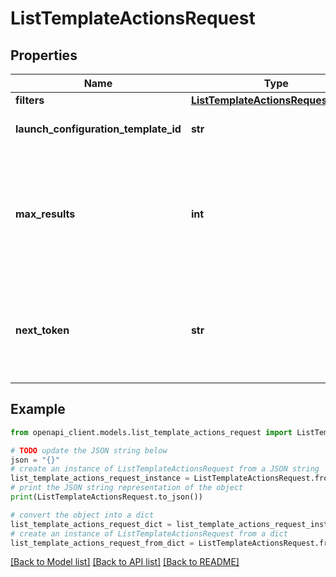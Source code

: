 # ListTemplateActionsRequest


## Properties

Name | Type | Description | Notes
------------ | ------------- | ------------- | -------------
**filters** | [**ListTemplateActionsRequestFilters**](ListTemplateActionsRequestFilters.md) |  | [optional] 
**launch_configuration_template_id** | **str** | Launch configuration template ID. | 
**max_results** | **int** | Maximum amount of items to return when listing template post migration custom actions. | [optional] 
**next_token** | **str** | Next token to use when listing template post migration custom actions. | [optional] 

## Example

```python
from openapi_client.models.list_template_actions_request import ListTemplateActionsRequest

# TODO update the JSON string below
json = "{}"
# create an instance of ListTemplateActionsRequest from a JSON string
list_template_actions_request_instance = ListTemplateActionsRequest.from_json(json)
# print the JSON string representation of the object
print(ListTemplateActionsRequest.to_json())

# convert the object into a dict
list_template_actions_request_dict = list_template_actions_request_instance.to_dict()
# create an instance of ListTemplateActionsRequest from a dict
list_template_actions_request_from_dict = ListTemplateActionsRequest.from_dict(list_template_actions_request_dict)
```
[[Back to Model list]](../README.md#documentation-for-models) [[Back to API list]](../README.md#documentation-for-api-endpoints) [[Back to README]](../README.md)


